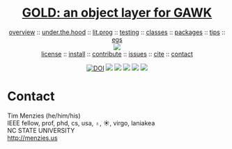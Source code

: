 <a name=top>
<h1 align=center><a href="/README.md#top">GOLD: an object layer for GAWK</a></h1>
<p align=center>
<a
href="https://github.com/timm/gold/blob/master/doc/01tour.md#top">overview</a> :: <a
href="https://github.com/timm/gold/blob/master/doc/01core.md#top">under.the.hood</a> :: <a
href="https://github.com/timm/gold/doc/02doco.md#top">lit.prog</a> :: <a
href="https://github.com/timm/gold/blob/master/doc/03testing.md#top">testing</a> :: <a
href="https://github.com/timm/gold/blob/master/doc/05classes.md#top">classes</a> :: <a
href="https://github.com/timm/gold/blob/master/doc/06methods.md#top">packages</a> :: <a
href="https://github.com/timm/gold/blob/master/doc/07tips.md#top">tips</a> :: <a
href="https://github.com/timm/gold/blob/master/doc/08examples.md#top">egs</a> 
<br>
<img src="https://github.com/timm/gold/blob/master/etc/img/coins.png">
<br>
<a
href="https://github.com/timm/gold/blob/master/LICENSE.md#top">license</a> :: <a
href="https://github.com/timm/gold/blob/master/INSTALL.md#top">install</a> :: <a
href="https://github.com/timm/gold/blob/master/CODE_OF_CONDUCT.md#top">contribute</a> :: <a
href="https://github.com/timm/gold/issues">issues</a> :: <a
href="https://github.com/timm/gold/blob/master/CITATION.md#top">cite</a> :: <a
href="https://github.com/timm/gold/blob/master/CONTACT.md#top">contact</a>
</p><p align=center>
<a 
href="https://doi.org/10.5281/zenodo.3841466"><img 
src="https://zenodo.org/badge/DOI/10.5281/zenodo.3841466.svg" alt="DOI"></a>
<img src="https://img.shields.io/badge/license-mit-red">   
<img src="https://img.shields.io/badge/language-gawk-orange">    
<img src="https://img.shields.io/badge/purpose-ai,se-blueviolet">
<img src="https://img.shields.io/badge/platform-mac,*nux-informational">
<a href="https://travis-ci.org/github/timm/gold"><img 
src="https://travis-ci.org/timm/gold.svg?branch=master"></a>
</p>


# Contact

Tim Menzies (he/him/his)    
IEEE fellow, prof, phd, cs, usa, ♁, ☀, virgo, laniakea     
NC STATE UNIVERSITY     
http://menzies.us      
